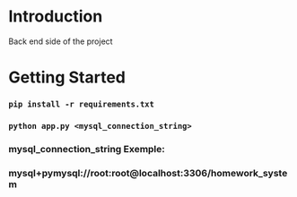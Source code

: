 # Introduction 
Back end side of the project

# Getting Started
### `pip install -r requirements.txt`
### `python app.py <mysql_connection_string>`

### mysql_connection_string Exemple:
### mysql+pymysql://root:root@localhost:3306/homework_system